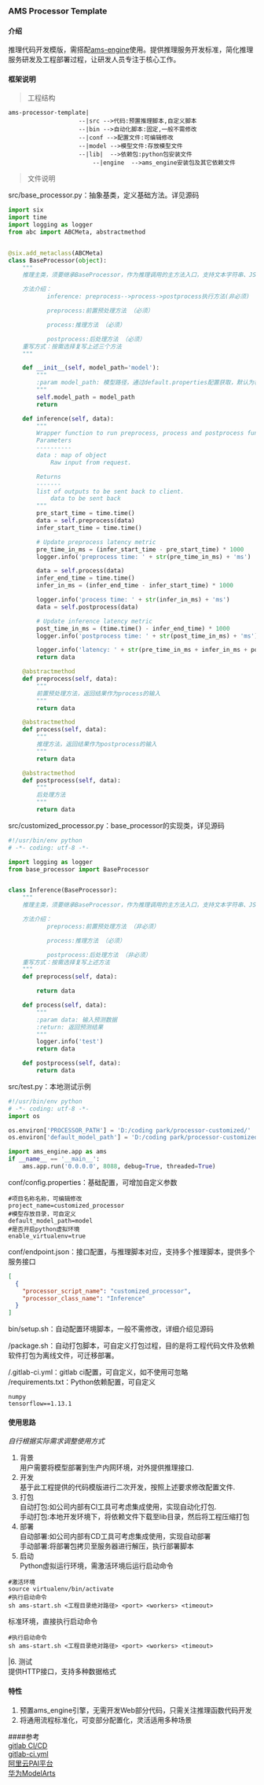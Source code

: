 ### AMS Processor Template  

#### 介绍
推理代码开发模版，需搭配[ams-engine](https://gitee.com/easy-ams/ams-engine.git )使用。提供推理服务开发标准，简化推理服务研发及工程部署过程，让研发人员专注于核心工作。  

#### 框架说明

>工程结构  

```shell script
ams-processor-template|
                    --|src -->代码:预置推理脚本,自定义脚本
                    --|bin -->自动化脚本:固定,一般不需修改
                    --|conf -->配置文件:可编辑修改
                    --|model -->模型文件:存放模型文件
                    --|lib|  -->依赖包:python包安装文件
                        --|engine  -->ams_engine安装包及其它依赖文件
```

>文件说明  

src/base_processor.py：抽象基类，定义基础方法。详见源码
```python
import six
import time
import logging as logger
from abc import ABCMeta, abstractmethod


@six.add_metaclass(ABCMeta)
class BaseProcessor(object):
    """
    推理主类，须要继承BaseProcessor，作为推理调用的主方法入口，支持文本字符串、JSON、二进制参数类型(文件、图片)

    方法介绍：
           inference: preprocess-->process->postprocess执行方法(非必须)

           preprocess:前置预处理方法 （必须）

           process:推理方法 （必须）

           postprocess:后处理方法 （必须）
    重写方式：按需选择复写上述三个方法
    """

    def __init__(self, model_path='model'):
        """
        :param model_path: 模型路径，通过default.properties配置获取，默认为相对路径model_store
        """
        self.model_path = model_path
        return

    def inference(self, data):
        """
        Wrapper function to run preprocess, process and postprocess functions.
        Parameters
        ----------
        data : map of object
            Raw input from request.

        Returns
        -------
        list of outputs to be sent back to client.
            data to be sent back
        """
        pre_start_time = time.time()
        data = self.preprocess(data)
        infer_start_time = time.time()

        # Update preprocess latency metric
        pre_time_in_ms = (infer_start_time - pre_start_time) * 1000
        logger.info('preprocess time: ' + str(pre_time_in_ms) + 'ms')

        data = self.process(data)
        infer_end_time = time.time()
        infer_in_ms = (infer_end_time - infer_start_time) * 1000

        logger.info('process time: ' + str(infer_in_ms) + 'ms')
        data = self.postprocess(data)

        # Update inference latency metric
        post_time_in_ms = (time.time() - infer_end_time) * 1000
        logger.info('postprocess time: ' + str(post_time_in_ms) + 'ms')

        logger.info('latency: ' + str(pre_time_in_ms + infer_in_ms + post_time_in_ms) + 'ms')
        return data

    @abstractmethod
    def preprocess(self, data):
        """
        前置预处理方法，返回结果作为process的输入
        """
        return data

    @abstractmethod
    def process(self, data):
        """
        推理方法，返回结果作为postprocess的输入
        """
        return data

    @abstractmethod
    def postprocess(self, data):
        """
        后处理方法
        """
        return data

```

src/customized_processor.py：base_processor的实现类，详见源码
```python
#!/usr/bin/env python
# -*- coding: utf-8 -*-

import logging as logger
from base_processor import BaseProcessor


class Inference(BaseProcessor):
    """
    推理主类，须要继承BaseProcessor，作为推理调用的主方法入口，支持文本字符串、JSON、二进制参数类型(文件、图片)

    方法介绍：
           preprocess:前置预处理方法 （非必须）

           process:推理方法 （必须）

           postprocess:后处理方法 （非必须）
    重写方式：按需选择复写上述方法
    """
    def preprocess(self, data):

        return data

    def process(self, data):
        """
        :param data: 输入预测数据
        :return: 返回预测结果
        """
        logger.info('test')
        return data

    def postprocess(self, data):
        return data
```
src/test.py：本地测试示例
```python
#!/usr/bin/env python
# -*- coding: utf-8 -*-
import os

os.environ['PROCESSOR_PATH'] = 'D:/coding park/processor-customized/'
os.environ['default_model_path'] = 'D:/coding park/processor-customized/model'

import ams_engine.app as ams
if __name__ == '__main__':
    ams.app.run('0.0.0.0', 8088, debug=True, threaded=True)

```
conf/config.properties：基础配置，可增加自定义参数
```properties
#项目名称名称，可编辑修改
project_name=customized_processor
#模型存放目录，可自定义
default_model_path=model
#是否开启python虚拟环境
enable_virtualenv=true
```

conf/endpoint.json：接口配置，与推理脚本对应，支持多个推理脚本，提供多个服务接口  
```json
[
  {
    "processor_script_name": "customized_processor",
    "processor_class_name": "Inference"
  }
]
```

bin/setup.sh：自动配置环境脚本，一般不需修改，详细介绍见源码  

/package.sh：自动打包脚本，可自定义打包过程，目的是将工程代码文件及依赖软件打包为离线文件，可迁移部署。  

/.gitlab-ci.yml：gitlab ci配置，可自定义，如不使用可忽略  
/requirements.txt：Python依赖配置，可自定义  
```properties
numpy
tensorflow==1.13.1
```

#### 使用思路
*自行根据实际需求调整使用方式*  
1.  背景  
用户需要将模型部署到生产内网环境，对外提供推理接口.  
2.  开发  
基于此工程提供的代码模版进行二次开发，按照上述要求修改配置文件.  
3.  打包  
自动打包:如公司内部有CI工具可考虑集成使用，实现自动化打包.  
手动打包:本地开发环境下，将依赖文件下载至lib目录，然后将工程压缩打包  
4.  部署  
自动部署:如公司内部有CD工具可考虑集成使用，实现自动部署  
手动部署:将部署包拷贝至服务器进行解压，执行部署脚本  
5.  启动  
Python虚拟运行环境，需激活环境后运行启动命令  
```shell script
#激活环境
source virtualenv/bin/activate
#执行启动命令
sh ams-start.sh <工程目录绝对路径> <port> <workers> <timeout>
```
标准环境，直接执行启动命令
```shell script
#执行启动命令
sh ams-start.sh <工程目录绝对路径> <port> <workers> <timeout>
```
|6.  测试  
提供HTTP接口，支持多种数据格式  

#### 特性
1.  预置ams_engine引擎，无需开发Web部分代码，只需关注推理函数代码开发  
2.  将通用流程标准化，可变部分配置化，灵活适用多种场景  

####参考  
[gitlab CI/CD](https://zhuanlan.zhihu.com/p/159709306)  
[gitlab-ci.yml](https://docs.gitlab.com/ee/ci/yaml/includes.)  
[阿里云PAI平台](https://help.aliyun.com/document_detail/113696.html?spm=a2c4g.11186623.6.745.58006125dhhphT)  
[华为ModelArts](https://www.huaweicloud.com/product/modelarts.html)  